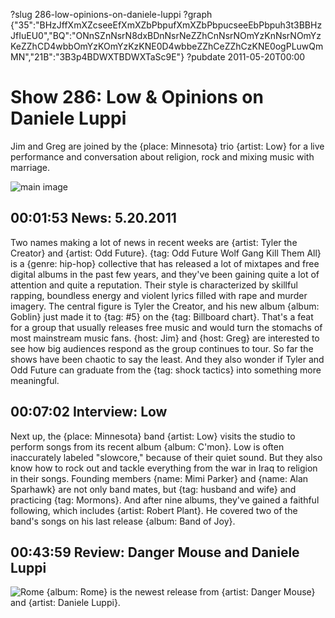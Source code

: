 ?slug 286-low-opinions-on-daniele-luppi
?graph {"35":"BHzJffXmXZcseeEfXmXZbPbpufXmXZbPbpucseeEbPbpuh3t3BBHzJfIuEU0","BQ":"ONnSZnNsrN8dxBDnNsrNeZZhCnNsrNOmYzKnNsrNOmYzKeZZhCD4wbbOmYzKOmYzKzKNE0D4wbbeZZhCeZZhCzKNE0ogPLuwQmMN","21B":"3B3p4BDWXTBDWXTaSc9E"}
?pubdate 2011-05-20T00:00

# Show 286: Low & Opinions on Daniele Luppi
Jim and Greg are joined by the {place: Minnesota} trio {artist: Low} for a live performance and conversation about religion, rock and mixing music with marriage.

![main image](https://static.soundopinions.org/images/2011/low.jpg)

## 00:01:53 News: 5.20.2011
Two names making a lot of news in recent weeks are {artist: Tyler the Creator} and {artist: Odd Future}. {tag: Odd Future Wolf Gang Kill Them All} is a {genre: hip-hop} collective that has released a lot of mixtapes and free digital albums in the past few years, and they've been gaining quite a lot of attention and quite a reputation. Their style is characterized by skillful rapping, boundless energy and violent lyrics filled with rape and murder imagery. The central figure is Tyler the Creator, and his new album {album: Goblin} just made it to {tag: #5} on the {tag: Billboard chart}. That's a feat for a group that usually releases free music and would turn the stomachs of most mainstream music fans. {host: Jim} and {host: Greg} are interested to see how big audiences respond as the group continues to tour. So far the shows have been chaotic to say the least. And they also wonder if Tyler and Odd Future can graduate from the {tag: shock tactics} into something more meaningful.

## 00:07:02 Interview: Low
Next up, the {place: Minnesota} band {artist: Low} visits the studio to perform songs from its recent album {album: C'mon}. Low is often inaccurately labeled "slowcore," because of their quiet sound. But they also know how to rock out and tackle everything from the war in Iraq to religion in their songs. Founding members {name: Mimi Parker} and {name: Alan Sparhawk} are not only band mates, but {tag: husband and wife} and practicing {tag: Mormons}. And after nine albums, they've gained a faithful following, which includes {artist: Robert Plant}. He covered two of the band's songs on his last release {album: Band of Joy}. 

## 00:43:59 Review: Danger Mouse and Daniele Luppi
![Rome](https://static.soundopinions.org/assets/286/21B0.jpg)
{album: Rome} is the newest release from {artist: Danger Mouse} and {artist: Daniele Luppi}.